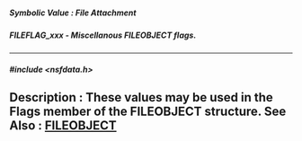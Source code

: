 ##### Symbolic Value : File Attachment
##### FILEFLAG_xxx - Miscellanous FILEOBJECT flags.
---
##### #include <nsfdata.h>
**Description :**
These values may be used in the Flags member of the FILEOBJECT structure.
**See Also :**
[FILEOBJECT](D:/md_files/FILEOBJECT.md)
---
